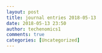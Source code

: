 ```yaml
---
layout: post
title: journal entries 2018-05-13
date: 2018-05-13 23:50
author: techenomics1
comments: true
categories: [Uncategorized]
---
```


